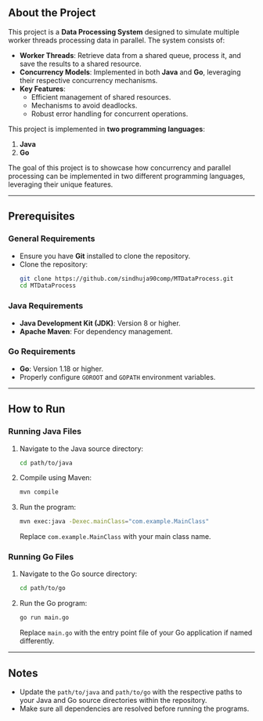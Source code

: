 ## About the Project
This project is a **Data Processing System** designed to simulate multiple worker threads processing data in parallel. The system consists of:
- **Worker Threads**: Retrieve data from a shared queue, process it, and save the results to a shared resource.
- **Concurrency Models**: Implemented in both **Java** and **Go**, leveraging their respective concurrency mechanisms.
- **Key Features**:
  - Efficient management of shared resources.
  - Mechanisms to avoid deadlocks.
  - Robust error handling for concurrent operations.

This project is implemented in **two programming languages**:
1. **Java**
2. **Go**

The goal of this project is to showcase how concurrency and parallel processing can be implemented in two different programming languages, leveraging their unique features.

---

## Prerequisites

### General Requirements
- Ensure you have **Git** installed to clone the repository.
- Clone the repository:
  ```bash
  git clone https://github.com/sindhuja90comp/MTDataProcess.git
  cd MTDataProcess
  ```

### Java Requirements
- **Java Development Kit (JDK)**: Version 8 or higher.
- **Apache Maven**: For dependency management.

### Go Requirements
- **Go**: Version 1.18 or higher.
- Properly configure `GOROOT` and `GOPATH` environment variables.

---

## How to Run

### Running Java Files
1. Navigate to the Java source directory:
   ```bash
   cd path/to/java
   ```
2. Compile using Maven:
   ```bash
   mvn compile
   ```
3. Run the program:
   ```bash
   mvn exec:java -Dexec.mainClass="com.example.MainClass"
   ```
   Replace `com.example.MainClass` with your main class name.

### Running Go Files
1. Navigate to the Go source directory:
   ```bash
   cd path/to/go
   ```
2. Run the Go program:
   ```bash
   go run main.go
   ```
   Replace `main.go` with the entry point file of your Go application if named differently.

---

## Notes
- Update the `path/to/java` and `path/to/go` with the respective paths to your Java and Go source directories within the repository.
- Make sure all dependencies are resolved before running the programs.

